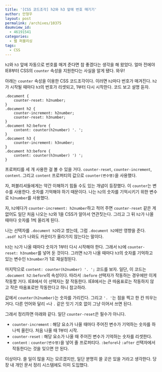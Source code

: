 ```yaml
---
title: '[CSS 코드조각] h2와 h3 앞에 번호 매기기'
author: 안형우
layout: post
permalink: /archives/10375
daumview_id:
  - 46191541
categories:
  - 웹 퍼블리싱
tags:
  - CSS
---
```

`h2`와 `h3` 앞에 자동으로 번호를 매겨 준다면 참 좋겠다는 생각을 해 왔었다. 얼마 전에야 IE8부터 CSS의 `counter` 속성을 지원한다는 사실을 알게 됐다. 와우!

아래는 `counter` 속성을 이용한 CSS 코드조각이다. 이러면 `h2`마다 번호가 매겨진다. `h2`가 시작될 때마다 `h3`의 번호가 리셋되고, 1부터 다시 시작한다. 코드 보고 설명 듣자.

    .document {
        counter-reset: h2number;
    }
    .document h2 {
        counter-increment: h2number;
        counter-reset: h3number;    
    }
    .document h2:before {
        content: counter(h2number) '. ';
    }
    .document h3 {
        counter-increment: h3number;
    }
    .document h3:before {
        content: counter(h3number) ') ';
    }
    

프로퍼티를 세 개 사용한 걸 볼 수 있을 거다. `counter-reset`, `counter-increment`, `content`. 그리고 `content` 프로퍼티의 값으로 `counter(변수명)`을 사용했다.

자, 퍼블리셔들에게는 약간 이해하기 힘들 수도 있는 개념이 등장했다. 이 `counter`는 변수를 사용한다. 숫자를 기억해야 하기 때문이다. 나는 `h2`의 숫자를 기억시키기 위한 변수로 `h2number`를 사용했다.

자, `h2`에다가 `counter-increment: h2number`하고 적어 주면 `counter-reset` 같은 게 없어도 일단 처음 나오는 `h2`와 1을 CSS가 알아서 연관짓는다. 그리고 그 뒤 `h2`가 나올 때마다 숫자를 1씩 올리게 된다.

나는 선택자를 `.document h2`라고 썼는데, 그럼 `.document h2`에만 영향을 준다. `.asdf h2`가 나와도 카운터가 올라가지 않는다는 말이다.

`h3`는 `h2`가 나올 때마다 숫자가 1부터 다시 시작해야 한다. 그래서 `h2`에 `counter-reset: h3number`를 넣어 둔 것이다. 그러면 `h2`가 나올 때마다 `h3`의 숫자를 기억하고 있는 변수인 `h3number`가 1로 재설정된다.

마지막으로 `content: counter(h2number) '. ';` 코드를 보자. 일단, 이 코드는 `.document h2:before`의 속성이다. 따라서 `:before` 선택자가 작동하는 경우에만 이게 작동할 거다. IE8에서 이 선택자는 잘 작동한다. IE8에서는 큰 따옴표로는 작동하지 않고 작은 따옴표로만 작동한다고 하니 참고하라.

값에서 `counter(h2number)`는 숫자를 가리킨다. 그리고 `'. '`는 점을 찍고 한 칸 띄우는 거다. 다른 언어와 달리 `+`나 `.` 같은 잇기 기호 없이 그냥 이어서 쓰면 된다.

그래서 정리하면 아래와 같다. 일단 `counter-reset`은 필수가 아니다.

*   `counter-increment` : 해당 요소가 나올 때마다 주어진 변수가 기억하는 숫자를 하나씩 올린다. 처음 나올 때 1부터 시작.
*   `counter-reset` : 해당 요소가 나올 때 주어진 변수가 기억하는 숫자를 리셋한다.
*   `content` : `counter(변수명)`을 넣어 줄 프로퍼티다. `:before`나 `:after` 선택자에서 작동한다는 것을 잊으면 안 된다.

이상이다. 쓸 일이 많을 지는 모르겠지만, 일단 분명히 쓸 곳은 있을 거라고 생각한다. 당장 내 개인 문서 정리 시스템에도 이미 도입했다.